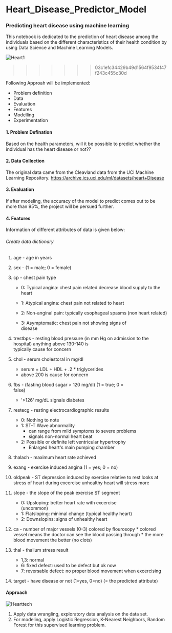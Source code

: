 # Heart_Disease_Predictor_Model

### Predicting heart disease using machine learning
This notebook is dedicated to the prediction of heart disease among the individuals based on the different characteristics 
of their health condition by using Data Science and Machine Learning Models.

![Heart1](https://user-images.githubusercontent.com/65918602/113466779-5ca88b00-940c-11eb-9b0e-7580cb302b8a.jpg)
>>>>>>> 03c1efc34429b49d1564f9534f47f243c455c30d


Following Approah will be implemented:

* Problem definition
* Data
* Evaluation
* Features
* Modelling
* Experimentation

#### 1. Problem Defination
Based on the health parameters, will it be possible to predict whether the individual has the heart disease or not??

#### 2. Data Collection
The original data came from the Cleavland data from the UCI Machine Learning Repository. https://archive.ics.uci.edu/ml/datasets/heart+Disease

#### 3. Evaluation
If after modeling, the accuracy of the model to predict comes out to be more than 95%, the project will be persued further.

#### 4. Features
Information of different attributes of data is given below:

###### Create data dictionary

1. age - age in years
2. sex - (1 = male; 0 = female)
3. cp - chest pain type

   * 0: Typical angina: chest pain related decrease blood supply to the heart

   * 1: Atypical angina: chest pain not related to heart
   
   * 2: Non-anginal pain: typically esophageal spasms (non 
        heart related)
   * 3: Asymptomatic: chest pain not showing signs of   
        disease
4. trestbps - resting blood pressure (in mm Hg on admission 
             to the hospital) anything above 130-140 is  
             typically cause for    concern

5. chol - serum cholestoral in mg/dl
   * serum = LDL + HDL + .2 * triglycerides
   * above 200 is cause for concern

6. fbs - (fasting blood sugar > 120 mg/dl) (1 = true; 0 =   
   false)
   * '>126' mg/dL signals diabetes

7. restecg - resting electrocardiographic results
   * 0: Nothing to note
   * 1: ST-T Wave abnormality
       * can range from mild symptoms to severe problems
       * signals non-normal heart beat
    * 2: Possible or definite left ventricular hypertrophy
        * Enlarged heart's main pumping chamber

8. thalach - maximum heart rate achieved

9. exang - exercise induced angina (1 = yes; 0 = no)

10. oldpeak - ST depression induced by exercise relative to 
             rest looks at stress of heart during excercise unhealthy heart will stress more

11. slope - the slope of the peak exercise ST segment
    * 0: Upsloping: better heart rate with excercise  
       (uncommon)
    * 1: Flatsloping: minimal change (typical healthy heart)
    * 2: Downslopins: signs of unhealthy heart

12. ca - number of major vessels (0-3) colored by flourosopy
        * colored vessel means the doctor can see the blood 
          passing through
        * the more blood movement the better (no clots)

13. thal - thalium stress result
      * 1,3: normal
      * 6: fixed defect: used to be defect but ok now
      * 7: reversable defect: no proper blood movement when 
           excercising

14. target - have disease or not (1=yes, 0=no) (= the 
             predicted attribute)
             


#### Approach
![Hearttech](https://user-images.githubusercontent.com/65918602/113466784-603c1200-940c-11eb-8fd3-45dc8836f7c0.jpg)


1. Apply data wrangling, exploratory data analysis on the data set.
2. For modeling, apply Logistic Regression, K-Nearest Neighbors, Random Forest for this supervised learning problem.
